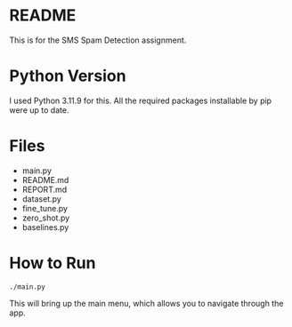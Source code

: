 # README

This is for the SMS Spam Detection assignment.

# Python Version

I used Python 3.11.9 for this.  All the required packages installable by pip were up to date.

# Files

- main.py
- README.md
- REPORT.md
- dataset.py
- fine_tune.py
- zero_shot.py
- baselines.py

# How to Run

```
./main.py
```

This will bring up the main menu, which allows you to navigate through the app.

